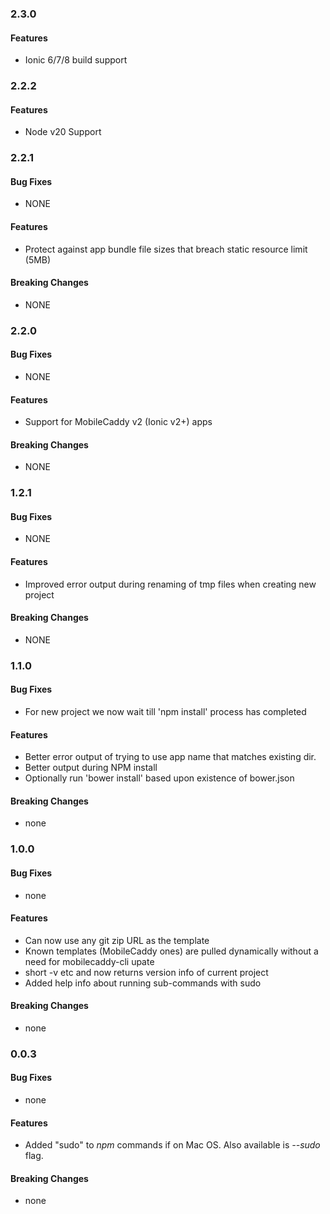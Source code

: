 ### 2.3.0

#### Features

* Ionic 6/7/8 build support


### 2.2.2

#### Features

* Node v20 Support

### 2.2.1

#### Bug Fixes

* NONE

#### Features

* Protect against app bundle file sizes that breach static resource limit (5MB)

#### Breaking Changes

* NONE

### 2.2.0


#### Bug Fixes

* NONE

#### Features

* Support for MobileCaddy v2 (Ionic v2+) apps

#### Breaking Changes

* NONE

### 1.2.1


#### Bug Fixes

* NONE

#### Features

* Improved error output during renaming of tmp files when creating new project

#### Breaking Changes

* NONE


### 1.1.0


#### Bug Fixes

* For new project we now wait till 'npm install' process has completed

#### Features

* Better error output of trying to use app name that matches existing dir.
* Better output during NPM install
* Optionally run 'bower install' based upon existence of bower.json

#### Breaking Changes

* none


### 1.0.0


#### Bug Fixes

* none

#### Features

* Can now use any git zip URL as the template
* Known templates (MobileCaddy ones) are pulled dynamically without a need for mobilecaddy-cli upate
* short -v etc and now returns version info of current project
* Added help info about running sub-commands with sudo

#### Breaking Changes

* none


### 0.0.3


#### Bug Fixes

* none

#### Features

* Added "sudo" to *npm* commands if on Mac OS. Also available is *--sudo* flag.

#### Breaking Changes

* none

